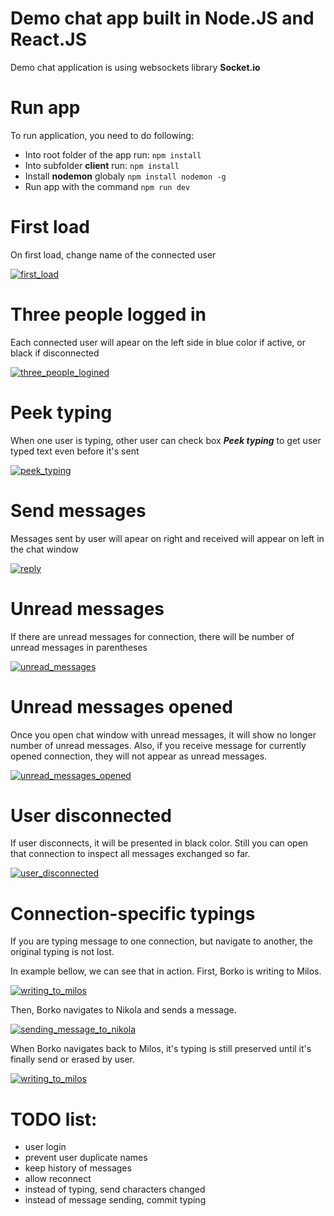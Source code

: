 # Demo chat app built in Node.JS and React.JS

Demo chat application is using websockets library **Socket.io**

# Run app

To run application, you need to do following:
-	Into root folder of the app run: `npm install`
-	Into subfolder **client** run: `npm install`
-	Install **nodemon** globaly `npm install nodemon -g`
-	Run app with the command `npm run dev`

# First load
On first load, change name of the connected user

[![first_load](https://github.com/borko-rajkovic/demo-chat-app-node-js/raw/master/docs/First%20load.png)](https://github.com/borko-rajkovic/demo-chat-app-node-js/blob/master/docs/First%20load.png)

# Three people logged in
Each connected user will apear on the left side in blue color if active, or black if disconnected

[![three_people_logined](https://github.com/borko-rajkovic/demo-chat-app-node-js/raw/master/docs/Three%20people%20logined.png)](https://github.com/borko-rajkovic/demo-chat-app-node-js/blob/master/docs/Three%20people%20logined.png)

# Peek typing
When one user is typing, other user can check box ***Peek typing*** to get user typed text even before it's sent

[![peek_typing](https://github.com/borko-rajkovic/demo-chat-app-node-js/raw/master/docs/Peek%20typing.png)](https://github.com/borko-rajkovic/demo-chat-app-node-js/blob/master/docs/Peek%20typing.png)

# Send messages
Messages sent by user will apear on right and received will appear on left in the chat window

[![reply](https://github.com/borko-rajkovic/demo-chat-app-node-js/raw/master/docs/Reply.png)](https://github.com/borko-rajkovic/demo-chat-app-node-js/blob/master/docs/Reply.png)

# Unread messages
If there are unread messages for connection, there will be number of unread messages in parentheses

[![unread_messages](https://github.com/borko-rajkovic/demo-chat-app-node-js/raw/master/docs/Unread%20messages.png)](https://github.com/borko-rajkovic/demo-chat-app-node-js/blob/master/docs/Unread%20messages.png)

# Unread messages opened
Once you open chat window with unread messages, it will show no longer number of unread messages. Also, if you receive message for currently opened connection, they will not appear as unread messages.

[![unread_messages_opened](https://github.com/borko-rajkovic/demo-chat-app-node-js/raw/master/docs/Unread%20messages%20opened.png)](https://github.com/borko-rajkovic/demo-chat-app-node-js/blob/master/docs/Unread%20messages%20opened.png)

# User disconnected
If user disconnects, it will be presented in black color. Still you can open that connection to inspect all messages exchanged so far.

[![user_disconnected](https://github.com/borko-rajkovic/demo-chat-app-node-js/raw/master/docs/User%20disconnected.png)](https://github.com/borko-rajkovic/demo-chat-app-node-js/blob/master/docs/User%20disconnected.png)

# Connection-specific typings
If you are typing message to one connection, but navigate to another, the original typing is not lost.

In example bellow, we can see that in action.
First, Borko is writing to Milos.

[![writing_to_milos](https://github.com/borko-rajkovic/demo-chat-app-node-js/raw/master/docs/Writing%20to%20Milos.png)](https://github.com/borko-rajkovic/demo-chat-app-node-js/blob/master/docs/Writing%20to%20Milos.png)

Then, Borko navigates to Nikola and sends a message.

[![sending_message_to_nikola](https://github.com/borko-rajkovic/demo-chat-app-node-js/raw/master/docs/Sending%20message%20to%20Nikola.png)](https://github.com/borko-rajkovic/demo-chat-app-node-js/blob/master/docs/Sending%20message%20to%20Nikola.png)

When Borko navigates back to Milos, it's typing is still preserved until it's finally send or erased by user.

[![writing_to_milos](https://github.com/borko-rajkovic/demo-chat-app-node-js/raw/master/docs/Writing%20to%20Milos.png)](https://github.com/borko-rajkovic/demo-chat-app-node-js/blob/master/docs/Writing%20to%20Milos.png)

#  TODO list:
- user login
- prevent user duplicate names
- keep history of messages
- allow reconnect
- instead of typing, send characters changed
- instead of message sending, commit typing
